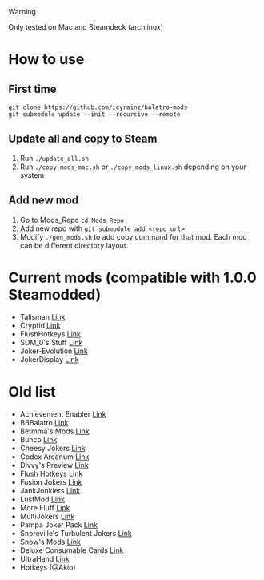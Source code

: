 > [!WARNING]
> Only tested on Mac and Steamdeck (archlinux)

# How to use

## First time

```
git clone https://github.com/icyrainz/balatro-mods
git submodule update --init --recursive --remote
```

## Update all and copy to Steam

1. Run `./update_all.sh`
2. Run `./copy_mods_mac.sh` or `./copy_mods_linux.sh` depending on your system

## Add new mod

1. Go to Mods_Repo `cd Mods_Repo`
2. Add new repo with `git submodule add <repo_url>`
3. Modify `./gen_mods.sh` to add copy command for that mod. Each mod can be different directory layout.

# Current mods (compatible with 1.0.0 Steamodded)

- Talisman [Link](https://github.com/MathIsFun0/Talisman)
- Cryptid [Link](https://github.com/MathIsFun0/Cryptid)
- FlushHotkeys [Link](https://github.com/Agoraaa/FlushHotkeys)
- SDM_0's Stuff [Link](https://github.com/SDM0/Balatro-Mods)
- Joker-Evolution [Link](https://github.com/SDM0/Joker-Evolution)
- JokerDisplay [Link](https://github.com/nh6574/JokerDisplay)

# Old list

- Achievement Enabler [Link](https://github.com/Steamopollys/Steamodded/blob/main/example_mods/Mods/AchievementsEnabler.lua)
- BBBalatro [Link](https://github.com/BBBalatroMod/BBBalatro/tree/main)
- Betmma's Mods [Link](https://github.com/betmma/my_balatro_mods)
- Bunco [Link](https://github.com/Firch/Bunco)
- Cheesy Jokers [Link](https://github.com/ilikecheese0/CheesyJokers)
- Codex Arcanum [Link](https://github.com/itayfeder/Codex-Arcanum)
- Divvy's Preview [Link](https://github.com/DivvyCr/Balatro-Preview)
- Flush Hotkeys [Link](https://github.com/Agoraaa/FlushHotkeys)
- Fusion Jokers [Link](https://itayfeder.github.io/Fusion-Jokers/)
- JankJonklers [Link](https://github.com/spikeof2010/JankJonklers)
- LustMod [Link](https://github.com/lusciousdev/LushMod)
- More Fluff [Link](https://notmario.github.io/MoreFluff/)
- MultiJokers [Link](https://github.com/iJohnMaged/multi-jokers)
- Pampa Joker Pack [Link](https://batabata3.github.io/balatro-pampa-joker-pack/)
- Snoreville's Turbulent Jokers [Link](https://snoresville.github.io/snoresville_turbulent_jokers/)
- Snow's Mods [Link](https://rattlingsnow353.github.io/Snow-s-Mods/)
- Deluxe Consumable Cards [Link](https://github.com/JeffVi/DX-Tarots)
- UltraHand [Link](https://github.com/xioxin/BalatroMods)
- Hotkeys (@Akio)
